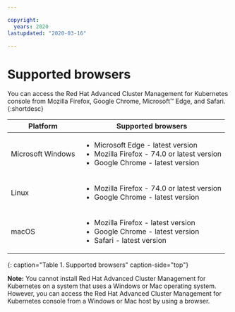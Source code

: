 ```yaml
---

copyright:
  years: 2020
lastupdated: "2020-03-16"

---
```




# Supported browsers

You can access the Red Hat Advanced Cluster Management for Kubernetes console from Mozilla Firefox, Google Chrome, Microsoft™ Edge, and Safari.
{:shortdesc}

|Platform|Supported browsers|
|--------|------------------|
|Microsoft Windows|<ul><li>Microsoft Edge - latest version</li><li>Mozilla Firefox - 74.0 or latest version</li><li>Google Chrome - latest version</li></ul>|
|Linux |<ul><li>Mozilla Firefox - 74.0 or latest version</li><li>Google Chrome - latest version</li></ul>|
|macOS|<ul><li>Mozilla Firefox - latest version</li><li>Google Chrome - latest version</li><li>Safari - latest version</li></ul>|
{: caption="Table 1. Supported browsers" caption-side="top"}

**Note:** You cannot install Red Hat Advanced Cluster Management for Kubernetes on a system that uses a Windows or Mac operating system. However, you can access the Red Hat Advanced Cluster Management for Kubernetes console from a Windows or Mac host by using a browser.
